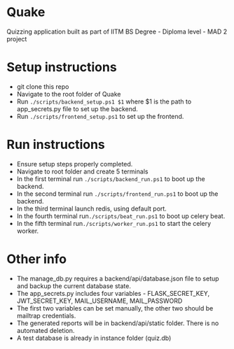 # Quake
Quizzing application built as part of IITM BS Degree - Diploma level - MAD 2 project

# Setup instructions
- git clone this repo
- Navigate to the root folder of Quake
- Run `./scripts/backend_setup.ps1 $1` where $1 is the path to app_secrets.py file to set up the backend.
- Run `./scripts/frontend_setup.ps1` to set up the frontend.

# Run instructions
- Ensure setup steps properly completed.
- Navigate to root folder and create 5 terminals
- In the first terminal run `./scripts/backend_run.ps1` to boot up the backend.
- In the second terminal run `./scripts/frontend_run.ps1` to boot up the backend.
- In the third terminal launch redis, using default port.
- In the fourth terminal run`./scripts/beat_run.ps1` to boot up celery beat.
- In the fifth terminal run`./scripts/worker_run.ps1` to start the celery worker.

# Other info
- The manage_db.py requires a backend/api/database.json file to setup and backup the current database state.
- The app_secrets.py includes four variables - FLASK_SECRET_KEY, JWT_SECRET_KEY, MAIL_USERNAME, MAIL_PASSWORD 
- The first two variables can be set manually, the other two should be mailtrap credentials.
- The generated reports will be in backend/api/static folder. There is no automated deletion.
- A test database is already in instance folder (quiz.db)